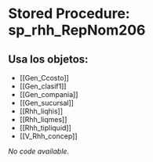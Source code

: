 # Stored Procedure: sp_rhh_RepNom206

## Usa los objetos:
- [[Gen_Ccosto]]
- [[Gen_clasif1]]
- [[Gen_compania]]
- [[Gen_sucursal]]
- [[Rhh_liqhis]]
- [[Rhh_liqmes]]
- [[Rhh_tipliquid]]
- [[V_Rhh_concep]]

*No code available.*
